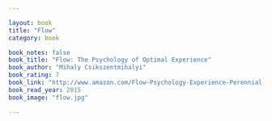 ```yaml
---

layout: book
title: "Flow"
category: book

book_notes: false
book_title: "Flow: The Psychology of Optimal Experience"
book_author: "Mihaly Csikszentmihalyi"
book_rating: 7
book_link: "http://www.amazon.com/Flow-Psychology-Experience-Perennial-Classics/dp/0061339202/"
book_read_year: 2015
book_image: "flow.jpg"

---
```


